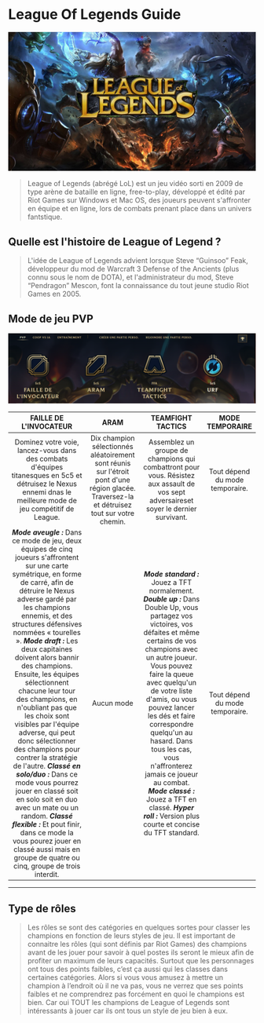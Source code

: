 # League Of Legends Guide

![LOL](./photo/1280x720_LoL.png)

>League of Legends (abrégé LoL) est un jeu vidéo sorti en 2009 de type arène de bataille en ligne, free-to-play, développé et édité par Riot Games sur Windows et Mac OS, des joueurs peuvent s'affronter en équipe et en ligne, lors de combats prenant place dans un univers fantstique.


## Quelle est l'histoire de League of Legend ?

>L'idée de League of Legends advient lorsque Steve “Guinsoo” Feak, développeur du mod de Warcraft 3 Defense of the Ancients (plus connu sous le nom de DOTA), et l'administrateur du mod, Steve “Pendragon” Mescon, font la connaissance du tout jeune studio Riot Games en 2005.

## Mode de jeu PVP

![LOL](./photo/modedejeulol.png)

| FAILLE DE L'INVOCATEUR | ARAM | TEAMFIGHT TACTICS | MODE TEMPORAIRE |
|:----------------------:|:----:|:--------------:|:--------------:|
| Dominez votre voie, lancez-vous dans des combats d'équipes titanesques en 5c5 et détruisez le Nexus ennemi dnas le meilleure mode de jeu compétitif de League.         | Dix champion sélectionnés aléatoirement sont réunis sur l'étroit pont d'une région glacée. Traversez-la et détruisez tout sur votre chemin. | Assemblez un groupe de champions qui combattront pour vous. Résistez aux assault de vos sept adversaireset soyer le dernier survivant. | Tout dépend du mode temporaire. |
| ***Mode aveugle :*** Dans ce mode de jeu, deux équipes de cinq joueurs s'affrontent sur une carte symétrique, en forme de carré, afin de détruire le Nexus adverse gardé par les champions ennemis, et des structures défensives nommées « tourelles ». ***Mode draft :*** Les deux capitaines doivent alors bannir des champions. Ensuite, les équipes sélectionnent chacune leur tour des champions, en n'oubliant pas que les choix sont visibles par l'équipe adverse, qui peut donc sélectionner des champions pour contrer la stratégie de l'autre. ***Classé en solo/duo :*** Dans ce mode vous pourrez jouer en classé soit en solo soit en duo avec un mate ou un random. ***Classé flexible :*** Et pout finir, dans ce mode la vous pourez jouer en classé aussi mais en groupe de quatre ou cinq, groupe de trois interdit. | Aucun mode | ***Mode standard :*** Jouez a TFT normalement. ***Double up :*** Dans Double Up, vous partagez vos victoires, vos défaites et même certains de vos champions avec un autre joueur. Vous pouvez faire la queue avec quelqu'un de votre liste d'amis, ou vous pouvez lancer les dés et faire correspondre quelqu'un au hasard. Dans tous les cas, vous n'affronterez jamais ce joueur au combat. ***Mode classé :*** Jouez a TFT en classé. ***Hyper roll :*** Version plus courte et concise du TFT standard. | Tout dépend du mode temporaire. |

 -------
 
## Type de rôles

>Les rôles se sont des catégories en quelques sortes pour classer les champions en fonction de leurs styles de jeu. Il est important de connaitre les rôles (qui sont définis par Riot Games) des champions avant de les jouer pour savoir à quel postes ils seront le mieux afin de profiter un maximum de leurs capacités. Surtout que les personnages ont tous des points faibles, c’est ça aussi qui les classes dans certaines catégories. Alors si vous vous amusez à mettre un champion à l’endroit où il ne va pas, vous ne verrez que ses points faibles et ne comprendrez pas forcément en quoi le champions est bien. Car oui TOUT les champions de League of Legends  sont intéressants à jouer car ils ont tous un style de jeu bien à eux.

